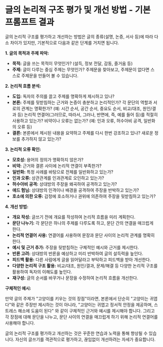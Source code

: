 # 글의 논리적 구조 평가 및 개선 방법 - 기본 프롬프트 결과

글의 논리적 구조를 평가하고 개선하는 방법은 글의 종류(설명, 논증, 서사 등)에 따라 다소 차이가 있지만, 기본적으로 다음과 같은 단계를 거치면 됩니다.

**1. 글의 목적과 주제 파악:**

* **목적:** 글을 쓰는 목적이 무엇인가? (설득, 정보 전달, 감동, 즐거움 등)
* **주제:** 글이 다루는 중심 주제는 무엇인가?  주제문을 찾아보고, 주제문이 없다면 스스로 주제문을 만들어 볼 수 있습니다.

**2. 논리적 흐름 분석:**

* **도입:** 독자의 주의를 끌고 주제를 명확하게 제시하고 있나?
* **본론:** 주제를 뒷받침하는 근거와 논증이 충분하고 논리적인가?  각 문단의 역할과 서로의 관계는 명확한가?  (예: 시간 순서, 공간 순서, 중요도 순서, 비교/대조, 원인/결과 등)  논리적 연결어(그러므로, 따라서, 그러나, 반면에, 즉, 예를 들어 등)를 적절히 사용하고 있는가?  비약이나 오류는 없는가? (예: 인과 오류, 허수아비 공격, 일반화의 오류 등)
* **결론:** 본론에서 제시된 내용을 요약하고 주제를 다시 한번 강조하고 있나?  새로운 정보를 추가하지 않고 있는가?


**3. 논리적 오류 확인:**

* **모호성:** 용어의 정의가 명확하지 않은가?
* **비약:** 근거와 결론 사이에 논리적 연결이 부족한가?
* **일반화:** 특정 사례를 바탕으로 전체를 일반화하고 있는가?
* **인과 오류:** 상관관계를 인과관계로 오인하고 있는가?
* **허수아비 공격:** 상대방의 주장을 왜곡하여 공격하고 있는가?
* **애드 험님:** 상대방의 인격이나 배경을 공격하여 주장을 반박하고 있는가?
* **호소에 의한 오류:** 감정에 호소하거나 권위에 의존하여 주장을 뒷받침하고 있는가?


**4. 개선 방법:**

* **개요 작성:** 글쓰기 전에 개요를 작성하여 논리적 흐름을 미리 계획한다.
* **문단 나누기:** 각 문단은 하나의 주제를 다루도록 하고, 문단 간의 연결을 매끄럽게 한다.
* **논리적 연결어 사용:** 연결어를 사용하여 문장과 문단 사이의 논리적 관계를 명확히 한다.
* **예시 및 근거 추가:** 주장을 뒷받침하는 구체적인 예시와 근거를 제시한다.
* **반론 고려:** 상대방의 반론을 예상하고 미리 반박하여 글의 설득력을 높인다.
* **피드백 활용:** 다른 사람에게 글을 읽어달라고 부탁하고 피드백을 받아 개선한다.
* **다양한 논리적 구조 활용:**  비교/대조, 원인/결과, 문제/해결 등 다양한 논리적 구조를 활용하여 독자의 이해도를 높인다.
* **재구성:** 글의 순서를 바꾸거나 문장을 수정하여 논리적 흐름을 개선한다.


**구체적인 예시:**

만약 글의 주제가 "고양이를 키우는 것의 장점"이라면, 본론에서 단순히 "고양이는 귀엽다"와 같은 주장만 제시하는 것이 아니라,  "고양이는 귀엽고 정서적 안정을 제공하며, 스트레스 해소에 도움이 된다" 와 같이 구체적인 근거와 예시를 제시해야 합니다.  그리고 각 장점에 대해 문단을 나누고, 문단 사이의 연결을 매끄럽게 하기 위해 논리적 연결어를 사용해야 합니다.


글의 논리적 구조를 평가하고 개선하는 것은 꾸준한 연습과 노력을 통해 향상될 수 있습니다.  자신의 글쓰기를 객관적으로 평가하고, 끊임없이 개선하려는 자세가 중요합니다.
